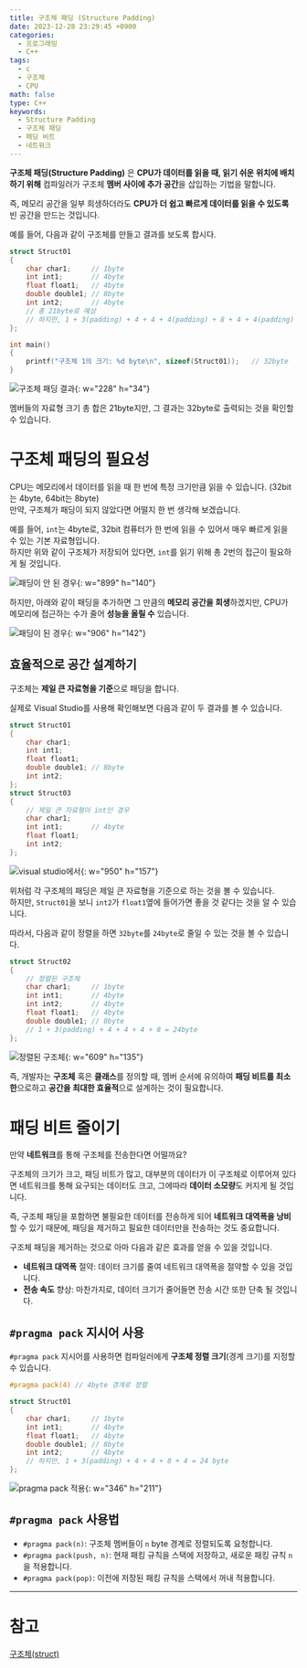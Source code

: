 ```yaml
---
title: 구조체 패딩 (Structure Padding)
date: 2023-12-28 23:29:45 +0900
categories:
  - 프로그래밍
  - C++
tags:
  - c
  - 구조체
  - CPU
math: false
type: C++
keywords:
  - Structure Padding
  - 구조체 패딩
  - 패딩 비트
  - 네트워크
---
```


**구조체 패딩(Structure Padding)** 은 **CPU가 데이터를 읽을 때, 읽기 쉬운 위치에 배치하기 위해** 컴파일러가 구조체 **멤버 사이에 추가 공간**을 삽입하는 기법을 말합니다.

즉, 메모리 공간을 일부 희생하더라도 <span class="font_highlight">**CPU가 더 쉽고 빠르게 데이터를 읽을 수 있도록** 빈 공간을 만드는 것</span>입니다.

예를 들어, 다음과 같이 구조체를 만들고 결과를 보도록 합시다.

```cpp
struct Struct01
{
	char char1;		// 1byte
	int int1;		// 4byte
	float float1;	// 4byte
	double double1;	// 8byte
	int int2;		// 4byte
	// 총 21byte로 예상
	// 하지만, 1 + 3(padding) + 4 + 4 + 4(padding) + 8 + 4 + 4(padding) = 32 byte
};

int main()
{
	printf("구조체 1의 크기: %d byte\n", sizeof(Struct01));	// 32byte
}

```

![구조체 패딩 결과](https://i.postimg.cc/NM3zDXVg/2.webp){: w="228" h="34"}

멤버들의 자료형 크기 총 합은 21byte지만, 그 결과는 32byte로 출력되는 것을 확인할 수 있습니다.

# 구조체 패딩의 필요성

CPU는 메모리에서 데이터를 읽을 때 한 번에 특정 크기만큼 읽을 수 있습니다. <span class="small">(32bit는 4byte, 64bit는 8byte)</span> <br>
만약, 구조체가 패딩이 되지 않았다면 어떨지 한 번 생각해 보겠습니다.

예를 들어, `int`는 4byte로, 32bit 컴퓨터가 한 번에 읽을 수 있어서 매우 빠르게 읽을 수 있는 기본 자료형입니다.<br>
하지만 위와 같이 구조체가 저장되어 있다면, `int`를 읽기 위해 총 2번의 접근이 필요하게 될 것입니다.

![패딩이 안 된 경우](https://i.postimg.cc/jdK8jRYk/2.webp){: w="899" h="140"}

하지만, 아래와 같이 패딩을 추가하면 그 만큼의 <span class="font_highlight">**메모리 공간을 희생**하겠지만, CPU가 메모리에 접근하는 수가 줄어 **성능을 올릴 수**</span> 있습니다.

![패딩이 된 경우](https://i.postimg.cc/j2j4zSqs/image.webp){: w="906" h="142"}

## 효율적으로 공간 설계하기

구조체는 **제일 큰 자료형을 기준**으로 패딩을 합니다.

실제로 Visual Studio를 사용해 확인해보면 다음과 같이 두 결과를 볼 수 있습니다.

```cpp
struct Struct01
{
	char char1;
	int int1;
	float float1;
	double double1;	// 8byte
	int int2;
};
struct Struct03
{
	// 제일 큰 자료형이 int인 경우
	char char1;
	int int1;		// 4byte
	float float1;
	int int2;
};
```

![visual studio에서](https://i.postimg.cc/prXYvX3w/13.webp){: w="950" h="157"}

위처럼 각 구조체의 패딩은 제일 큰 자료형을 기준으로 하는 것을 볼 수 있습니다. <br>
하지만, `Struct01`을 보니 `int2`가 `float1`옆에 들어가면 좋을 것 같다는 것을 알 수 있습니다.

따라서, 다음과 같이 정렬을 하면 `32byte`를 `24byte`로 줄일 수 있는 것을 볼 수 있습니다.

```cpp
struct Struct02
{
	// 정렬된 구조체
	char char1;		// 1byte
	int int1;		// 4byte
	int int2;		// 4byte
	float float1;	// 4byte
	double double1;	// 8byte
	// 1 + 3(padding) + 4 + 4 + 4 + 8 = 24byte
};
```

![정렬된 구조체](https://i.postimg.cc/7LKZcHMG/2.webp){: w="609" h="135"}

즉, 개발자는 **구조체** 혹은 **클래스**를 정의할 때, 멤버 순서에 유의하여 **패딩 비트를 최소한**으로하고 **공간을 최대한 효율적**으로 설계하는 것이 필요합니다.

# 패딩 비트 줄이기

만약 **네트워크**를 통해 구조체를 전송한다면 어떨까요?

구조체의 크기가 크고, 패딩 비트가 많고, 대부분의 데이터가 이 구조체로 이루어져 있다면 네트워크를 통해 요구되는 데이터도 크고, 그에따라 **데이터 소모량**도 커지게 될 것입니다.

즉, 구조체 패딩을 포함하면 불필요한 데이터를 전송하게 되어 **네트워크 대역폭을 낭비**할 수 있기 때문에, 패딩을 제거하고 필요한 데이터만을 전송하는 것도 중요합니다.

구조체 패딩을 제거하는 것으로 아마 다음과 같은 효과를 얻을 수 있을 것입니다.

- **네트워크 대역폭** 절약: 데이터 크기를 줄여 네트워크 대역폭을 절약할 수 있을 것입니다.
- **전송 속도** 향상: 마찬가지로, 데이터 크기가 줄어들면 전송 시간 또한 단축 될 것입니다.

## `#pragma pack` 지시어 사용

`#pragma pack` 지시어를 사용하면 컴파일러에게 **구조체 정렬 크기**(경계 크기)를 지정할 수 있습니다.

```cpp
#pragma pack(4) // 4byte 경계로 정렬

struct Struct01
{
	char char1;		// 1byte
	int int1;		// 4byte
	float float1;	// 4byte
	double double1;	// 8byte
	int int2;		// 4byte
	// 하지만, 1 + 3(padding) + 4 + 4 + 8 + 4 = 24 byte
};
```

![pragma pack 적용](https://i.postimg.cc/1RrvhjYQ/pragma-pack.webp){: w="346" h="211"}

## `#pragma pack` 사용법

- `#pragma pack(n)`: 구조체 멤버들이 `n` byte 경계로 정렬되도록 요청합니다.
- `#pragma pack(push, n)`: 현재 패킹 규칙을 스택에 저장하고, 새로운 패킹 규칙 `n`을 적용합니다.
- `#pragma pack(pop)`: 이전에 저장된 패킹 규칙을 스택에서 꺼내 적용합니다.

---

# 참고

[구조체(struct)](/posts/%EA%B5%AC%EC%A1%B0%EC%B2%B4(struct)/)